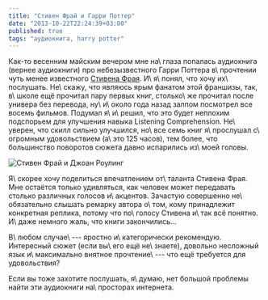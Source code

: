 ```yaml
---
title: "Стивен Фрай и Гарри Поттер"
date: "2013-10-22T22:24:39+03:00"
published: true
tags: "аудиокнига, harry potter"
---
```


Как-то весенним майским вечером мне на\ глаза попалась аудиокнига (вернее аудиокниги) про небезызвестного Гарри
Поттера в\ прочтении чуть менее известного [Стивена Фрая][fry]. И\ я\ понял, что хочу их\ послушать. Не\ скажу, что
являюсь ярым фанатом этой франшизы, так, в\ школе ещё прочитал пару первых книг, столько\ же прочитал после универа без
перевода, ну\ и\ около года назад залпом посмотрел все восемь фильмов. Подумал я\ и\ решил, что это будет неплохим
подспорьем для улучшения навыка Listening Comprehension. Не\ уверен, что скилл сильно улучшился, но\ все семь книг
я\ прослушал с\ огромным удовольствием (а\ это 125 часов), тем более, что большинство поворотов сюжета давно испарились
из\ моей головы.

![Стивен Фрай и Джоан Роулинг](/images/3rd-party/fry-and-rowling.jpg)

Я\ скорее хочу поделиться впечатлением от\ таланта Стивена Фрая. Мне остаётся только удивляться, как человек может
передавать столько различных голосов и\ акцентов. Зачастую совершенно не\ обязательно слышать ремарку автора о\ том,
кому принадлежит конкретная реплика, потому что по\ голосу Стивена и\ так всё понятно. И\ даже немного жаль, что книги
закончились...

В\ любом случае\ --- яростно и\ категорически рекомендую. Интересный сюжет (если вы\ его ещё не\ знаете), довольно
несложный язык и\ максимально внятное прочтение\ --- что ещё требуется для удовольствия?

Если вы тоже захотите послушать, я\ думаю, нет большой проблемы найти эти аудиокниги на\ просторах интернета.

[fry]: http://en.wikipedia.org/wiki/Stephen_Fry
